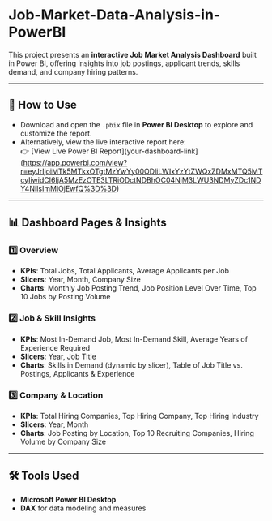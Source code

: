 # Job-Market-Data-Analysis-in-PowerBI

This project presents an **interactive Job Market Analysis Dashboard** built in Power BI, offering insights into job postings, applicant trends, skills demand, and company hiring patterns.

---

## 🚀 How to Use

- Download and open the `.pbix` file in **Power BI Desktop** to explore and customize the report.  
- Alternatively, view the live interactive report here:  
👉 [View Live Power BI Report](your-dashboard-link](https://app.powerbi.com/view?r=eyJrIjoiMTk5MTkxOTgtMzYwYy00ODliLWIxYzYtZWQxZDMxMTQ5MTcyIiwidCI6IjA5MzEzOTE3LTRiODctNDBhOC04NjM3LWU3NDMyZDc1NDY4NiIsImMiOjEwfQ%3D%3D)

---

## 📊 Dashboard Pages & Insights

### 1️⃣ Overview
- **KPIs**: Total Jobs, Total Applicants, Average Applicants per Job  
- **Slicers**: Year, Month, Company Size  
- **Charts**: Monthly Job Posting Trend, Job Position Level Over Time, Top 10 Jobs by Posting Volume  

### 2️⃣ Job & Skill Insights
- **KPIs**: Most In-Demand Job, Most In-Demand Skill, Average Years of Experience Required  
- **Slicers**: Year, Job Title  
- **Charts**: Skills in Demand (dynamic by slicer), Table of Job Title vs. Postings, Applicants & Experience  

### 3️⃣ Company & Location
- **KPIs**: Total Hiring Companies, Top Hiring Company, Top Hiring Industry  
- **Slicers**: Year, Month  
- **Charts**: Job Posting by Location, Top 10 Recruiting Companies, Hiring Volume by Company Size  

---

## 🛠 Tools Used
- **Microsoft Power BI Desktop**  
- **DAX** for data modeling and measures  

